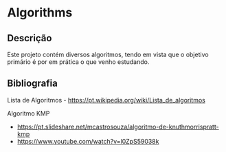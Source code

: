 # Algorithms

## Descrição

Este projeto contém diversos algoritmos, tendo em vista que o objetivo primário é por em
prática o que venho estudando.

## Bibliografia

Lista de Algoritmos - https://pt.wikipedia.org/wiki/Lista_de_algoritmos

Algoritmo KMP
- https://pt.slideshare.net/mcastrosouza/algoritmo-de-knuthmorrispratt-kmp
- https://www.youtube.com/watch?v=l0ZpS59038k
